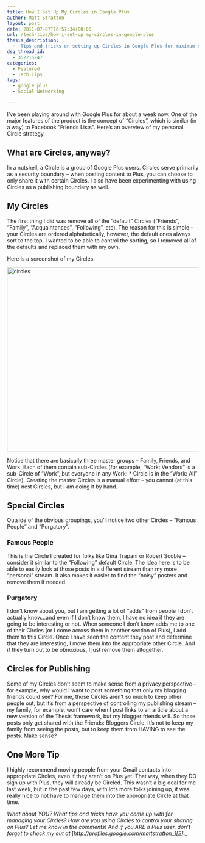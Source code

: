 ```yaml
---
title: How I Set Up My Circles in Google Plus
author: Matt Stratton
layout: post
date: 2011-07-07T16:57:34+00:00
url: /tech-tips/how-i-set-up-my-circles-in-google-plus
thesis_description:
  - 'Tips and tricks on setting up Circles in Google Plus for maximum enjoyment. Or something. '
dsq_thread_id:
  - 352215247
categories:
  - Featured
  - Tech Tips
tags:
  - google plus
  - Social Networking

---
```

I’ve been playing around with Google Plus for about a week now. One of the major features of the product is the concept of “Circles”, which is similar (in a way) to Facebook “Friends Lists”. Here’s an overview of my personal Circle strategy.

## What are Circles, anyway?

In a nutshell, a Circle is a group of Google Plus users. Circles serve primarily as a security boundary – when posting content to Plus, you can choose to only share it with certain Circles. I also have been experimenting with using Circles as a publishing boundary as well. 

## My Circles

The first thing I did was remove all of the “default” Circles (“Friends”, “Family”, “Acquaintances”, “Following”, etc). The reason for this is simple – your Circles are ordered alphabetically, however, the default ones always sort to the top. I wanted to be able to control the sorting, so I removed all of the defaults and replaced them with my own. 

Here is a screenshot of my Circles:

[<img style="background-image: none; border-bottom: 0px; border-left: 0px; padding-left: 0px; padding-right: 0px; display: inline; border-top: 0px; border-right: 0px; padding-top: 0px" title="circles" border="0" alt="circles" src="/wp-content/uploads/circles_thumb.png" width="544" height="484" />][1]

Notice that there are basically three master groups – Family, Friends, and Work. Each of them contain sub-Circles (for example, “Work: Vendors” is a sub-Circle of “Work”, but everyone in any Work: * Circle is in the “Work: All” Circle). Creating the master Circles is a manual effort – you cannot (at this time) nest Circles, but I am doing it by hand.

## Special Circles

Outside of the obvious groupings, you’ll notice two other Circles – “Famous People” and “Purgatory”. 

### Famous People

This is the Circle I created for folks like Gina Trapani or Robert Scoble – consider it similar to the “Following” default Circle. The idea here is to be able to easily look at those posts in a different stream than my more “personal” stream. It also makes it easier to find the “noisy” posters and remove them if needed.

### Purgatory

I don’t know about you, but I am getting a lot of “adds” from people I don’t actually know…and even if I don’t know them, I have no idea if they are going to be interesting or not. When someone I don’t know adds me to one of their Circles (or I come across them in another section of Plus), I add them to this Circle. Once I have seen the content they post and determine that they are interesting, I move them into the appropriate other Circle. And if they turn out to be obnoxious, I just remove them altogether.

## Circles for Publishing

Some of my Circles don’t seem to make sense from a privacy perspective – for example, why would I want to post something that only my blogging friends could see? For me, those Circles aren’t so much to keep other people out, but it’s from a perspective of controlling my publishing stream – my family, for example, won’t care when I post links to an article about a new version of the Thesis framework, but my blogger friends will. So those posts only get shared with the Friends: Bloggers Circle. It’s not to keep my family from seeing the posts, but to keep them from HAVING to see the posts. Make sense?

## One More Tip

I highly recommend moving people from your Gmail contacts into appropriate Circles, even if they aren’t on Plus yet. That way, when they DO sign up with Plus, they will already be Circled. This wasn’t a big deal for me last week, but in the past few days, with lots more folks joining up, it was really nice to not have to manage them into the appropriate Circle at that time.

_What about YOU? What tips and tricks have you come up with for managing your Circles? How are you using Circles to control your sharing on Plus? Let me know in the comments! And if you ARE a Plus user, don’t forget to check my out at_ [_http://profiles.google.com/mattstratton_][2]_._

 [1]: /wp-content/uploads/circles.png
 [2]: http://profiles.google.com/mattstratton